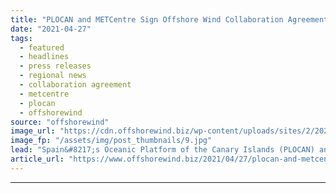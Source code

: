```yaml
---
title: "PLOCAN and METCentre Sign Offshore Wind Collaboration Agreement"
date: "2021-04-27"
tags: 
  - featured
  - headlines
  - press releases
  - regional news
  - collaboration agreement
  - metcentre
  - plocan
  - offshorewind
source: "offshorewind"
image_url: "https://cdn.offshorewind.biz/wp-content/uploads/sites/2/2021/04/27081503/PLOCAN-and-METCentre-Sign-Offshore-Wind-Collaboration-Agreement.jpg"
image_fp: "/assets/img/post_thumbnails/9.jpg"
lead: "Spain&#8217;s Oceanic Platform of the Canary Islands (PLOCAN) and the Norwegian METCentre (Marine Energy"
article_url: "https://www.offshorewind.biz/2021/04/27/plocan-and-metcentre-sign-offshore-wind-collaboration-agreement/"
---
```


---
